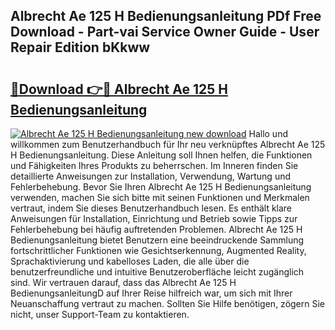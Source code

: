 ## Albrecht Ae 125 H Bedienungsanleitung PDf Free Download - Part-vai Service Owner Guide - User Repair Edition bKkww

# <h2><a href="http://df0l8c.blite.top/?on=Albrecht+Ae+125+H+Bedienungsanleitung">🔗Download 👉🔴 Albrecht Ae 125 H Bedienungsanleitung</a></h2>

[![Albrecht Ae 125 H Bedienungsanleitung new download](https://i.imgur.com/lujVjoI.png)](http://df0l8c.blite.top/?on=Albrecht+Ae+125+H+Bedienungsanleitung)
Hallo und willkommen zum Benutzerhandbuch für Ihr neu verknüpftes Albrecht Ae 125 H Bedienungsanleitung. Diese Anleitung soll Ihnen helfen, die Funktionen und Fähigkeiten Ihres Produkts zu beherrschen. Im Inneren finden Sie detaillierte Anweisungen zur Installation, Verwendung, Wartung und Fehlerbehebung. Bevor Sie Ihren Albrecht Ae 125 H Bedienungsanleitung verwenden, machen Sie sich bitte mit seinen Funktionen und Merkmalen vertraut, indem Sie dieses Benutzerhandbuch lesen. Es enthält klare Anweisungen für Installation, Einrichtung und Betrieb sowie Tipps zur Fehlerbehebung bei häufig auftretenden Problemen. Albrecht Ae 125 H Bedienungsanleitung bietet Benutzern eine beeindruckende Sammlung fortschrittlicher Funktionen wie Gesichtserkennung, Augmented Reality, Sprachaktivierung und kabelloses Laden, die alle über die benutzerfreundliche und intuitive Benutzeroberfläche leicht zugänglich sind. Wir vertrauen darauf, dass das Albrecht Ae 125 H BedienungsanleitungD auf Ihrer Reise hilfreich war, um sich mit Ihrer Neuanschaffung vertraut zu machen. Sollten Sie Hilfe benötigen, zögern Sie nicht, unser Support-Team zu kontaktieren.
